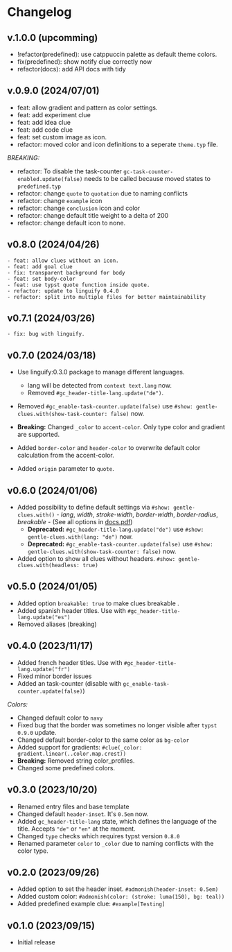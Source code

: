 # Changelog

## v.1.0.0 (upcomming)

- !refactor(predefined): use catppuccin palette as default theme colors.
- fix(predefined): show notify clue correctly now
- refactor(docs): add API docs with tidy

## v.0.9.0 (2024/07/01)
  - feat: allow gradient and pattern as color settings.
  - feat: add experiment clue
  - feat: add idea clue
  - feat: add code clue
  - feat: set custom image as icon.
  - refactor: moved color and icon definitions to a seperate `theme.typ` file.

  *BREAKING:*
  - refactor: To disable the task-counter `gc-task-counter-enabled.update(false)` needs to be called because moved states to `predefined.typ`
  - refactor: change `quote` to `quotation` due to naming conflicts
  - refactor: change `example` icon
  - refactor: change `conclusion` icon and color
  - refactor: change default title weight to a delta of 200
  - refactor: change default icon to none.

## v0.8.0 (2024/04/26)
    - feat: allow clues without an icon.
    - feat: add goal clue
    - fix: transparent background for body
    - feat: set body-color
    - feat: use typst quote function inside quote.
    - refactor: update to linguify 0.4.0
    - refactor: split into multiple files for better maintainability


## v0.7.1 (2024/03/26)
    - fix: bug with linguify.

## v0.7.0 (2024/03/18)

- Use linguify:0.3.0 package to manage different languages.
    - lang will be detected from `context text.lang` now.
    - Removed `#gc_header-title-lang.update("de")`.

- Removed `#gc_enable-task-counter.update(false)` use `#show: gentle-clues.with(show-task-counter: false)` now.
- **Breaking:** Changed `_color` to `accent-color`. Only type color and gradient are supported.
- Added `border-color` and `header-color` to overwrite default color calculation from the accent-color.
- Added `origin` parameter to `quote`.

## v0.6.0 (2024/01/06)

- Added possibility to define default settings via `#show: gentle-clues.with()`  - *lang*, *width*, *stroke-width*, *border-width*, *border-radius*, *breakable* - (See all options in [docs.pdf](docs.pdf))
    - **Deprecated:** `#gc_header-title-lang.update("de")` use `#show: gentle-clues.with(lang: "de")` now.
    - **Deprecated:** `#gc_enable-task-counter.update(false)` use `#show: gentle-clues.with(show-task-counter: false)` now.
- Added option to show all clues without headers. `#show: gentle-clues.with(headless: true)`


## v0.5.0 (2024/01/05)

- Added option `breakable: true` to make clues breakable .
- Added spanish header titles. Use with `#gc_header-title-lang.update("es")`
- Removed aliases (breaking)

## v0.4.0 (2023/11/17)

- Added french header titles. Use with `#gc_header-title-lang.update("fr")`
- Fixed minor border issues
- Added an task-counter (disable with `gc_enable-task-counter.update(false)`)

*Colors:*

- Changed default color to `navy`
- Fixed bug that the border was sometimes no longer visible after `typst 0.9.0` update.
- Changed default border-color to the same color as `bg-color`
- Added support for gradients: `#clue(_color: gradient.linear(..color.map.crest))`
- **Breaking:** Removed string color_profiles.
- Changed some predefined colors.

## v0.3.0 (2023/10/20)

- Renamed entry files and base template
- Changed default `header-inset`. It's `0.5em` now.
- Added `gc_header-title-lang` state, which defines the language of the title. Accepts `"de"` or `"en"` at the moment.
- Changed `type` checks which requires typst version `0.8.0`
- Renamed parameter `color` to `_color` due to naming conflicts with the color type.

## v0.2.0 (2023/09/26)

- Added option to set the header inset. `#admonish(header-inset: 0.5em)`
- Added custom color: `#admonish(color: (stroke: luma(150), bg: teal))`
- Added predefined example clue: `#example[Testing]`

## v0.1.0 (2023/09/15)

- Initial release
